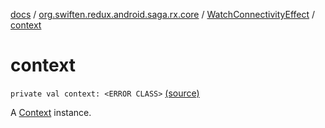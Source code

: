 [docs](../../index.md) / [org.swiften.redux.android.saga.rx.core](../index.md) / [WatchConnectivityEffect](index.md) / [context](./context.md)

# context

`private val context: <ERROR CLASS>` [(source)](https://github.com/protoman92/KotlinRedux/tree/master/android/android-rx-saga/src/main/java/org/swiften/redux/android/saga/rx/core/WatchConnectivityEffect.kt#L31)

A [Context](#) instance.

